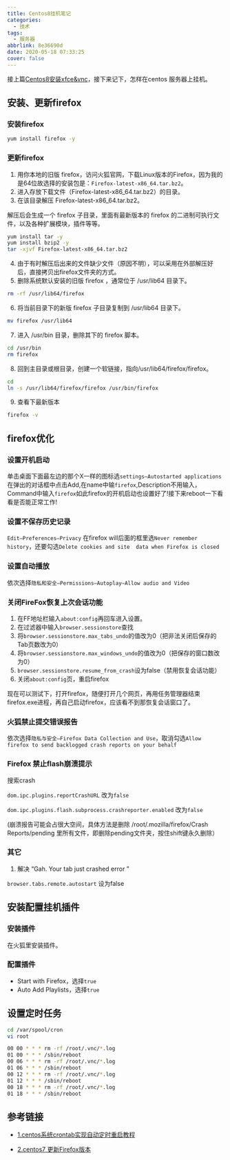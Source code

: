 ```yaml
---
title: Centos8挂机笔记
categories:
  - 技术
tags:
  - 服务器
abbrlink: 8e36690d
date: 2020-05-18 07:33:25
cover: false
---
```


接上篇[Centos8安装xfce&vnc](https://bore.vip/post/centos8-xfce-vnc/)，接下来记下，怎样在centos 服务器上挂机。

## 安装、更新firefox

### 安装firefox

```bash
yum install firefox -y
```

### 更新firefox

1. 用你本地的旧版 firefox，访问火狐官网，下载Linux版本的Firefox，因为我的是64位故选择的安装包是：`Firefox-latest-x86_64.tar.bz2`。
2. 进入存放下载文件（Firefox-latest-x86_64.tar.bz2）的目录。
3. 在该目录解压 Firefox-latest-x86_64.tar.bz2。

解压后会生成一个 firefox 子目录，里面有最新版本的 firefox 的二进制可执行文件，以及各种扩展模块，插件等等。

```bash
yum install tar -y
yum install bzip2 -y
tar -xjvf Firefox-latest-x86_64.tar.bz2
```

4. 由于有时解压后出来的文件缺少文件（原因不明），可以采用在外部解压好后，直接拷贝出firefox文件夹的方式。
5. 删除系统默认安装的旧版 firefox ，通常位于 /usr/lib64 目录下。

```bash
rm -rf /usr/lib64/firefox
```

6. 将当前目录下的新版 firefox 子目录复制到 /usr/lib64 目录下。

```bash
mv firefox /usr/lib64
```

7. 进入 /usr/bin 目录，删除其下的 firefox 脚本。

```bash
cd /usr/bin
rm firefox
```

8. 回到主目录或根目录，创建一个软链接，指向/usr/lib64/firefox/firefox。

```bash
cd
ln -s /usr/lib64/firefox/firefox /usr/bin/firefox
```

9. 查看下最新版本

```bash
firefox -v
```

## firefox优化

### 设置开机启动

单击桌面下面最左边的那个X一样的图标选`settings–Autostarted applications`在弹出的对话框中点击Add,在name中输`firefox`,Description不用输入，Command中输入`firefox`如此firefox的开机启动也设置好了!接下来reboot一下看看是否能正常工作!

### 设置不保存历史记录

`Edit–Preferences–Privacy` 在firefox will后面的框里选`Never remember history`，还要勾选`Delete cookies and site  data when Firefox is closed`

### 设置自动播放

依次选择`隐私和安全—Permissions—Autoplay—Allow audio and Video`

### 关闭FireFox恢复上次会话功能 

1.   在FF地址栏输入`about:config`再回车进入设置。
2. 在过滤器中输入`browser.sessionstore`查找
3.  将`browser.sessionstore.max_tabs_undo`的值改为0（把非法关闭后保存的Tab页数改为0）
4. 将`browser.sessionstore.max_windows_undo`的值改为0（把保存的窗口数改为0）
5. `browser.sessionstore.resume_from_crash`设为false（禁用恢复会话功能）
6. 关闭`about:config`页，重启firefox

现在可以测试下，打开firefox，随便打开几个网页，再用任务管理器结束firefox.exe进程，再自己启动firefox，应该看不到那恢复会话窗口了。

### 火狐禁止提交错误报告

依次选择`隐私与安全—Firefox Data Collection and Use`，取消勾选`Allow firefox to send backlogged crash reports on your behalf`

### Firefox 禁止flash崩溃提示

搜索crash  

`dom.ipc.plugins.reportCrashURL`  改为`false`

`dom.ipc.plugins.flash.subprocess.crashreporter.enabled`  改为`false`

(崩溃报告可能会占很大空间，具体方法是删除 /root/.mozilla/firefox/Crash Reports/pending 里所有文件，即删除pending文件夹，按住shift键永久删除）

### 其它

1. 解决  “Gah. Your tab just crashed error ”

`browser.tabs.remote.autostart`  设为false

## 安装配置挂机插件

### 安装插件

在火狐里安装插件。

### 配置插件

+ Start with Firefox，选择`true`
+ Auto Add Playlists，选择`true`

## 设置定时任务

```bash
cd /var/spool/cron 
vi root
```

```bash
00 00 * * * rm -rf /root/.vnc/*.log
01 00 * * * /sbin/reboot
00 06 * * * rm -rf /root/.vnc/*.log
01 06 * * * /sbin/reboot
00 12 * * * rm -rf /root/.vnc/*.log
01 12 * * * /sbin/reboot
00 18 * * * rm -rf /root/.vnc/*.log
01 18 * * * /sbin/reboot
```

## 参考链接

+ [1.centos系统crontab实现自动定时重启教程](https://www.iteye.com/blog/wangbanmin-2397404) 

+ [2.centos7 更新Firefox版本](https://cloud.tencent.com/developer/article/1406596)   



​       

